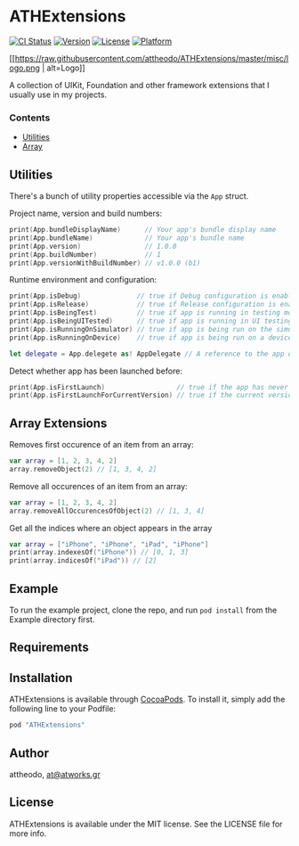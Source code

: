 # ATHExtensions

[![CI Status](http://img.shields.io/travis/attheodo/ATHExtensions.svg?style=flat)](https://travis-ci.org/attheodo/ATHExtensions)
[![Version](https://img.shields.io/cocoapods/v/ATHExtensions.svg?style=flat)](http://cocoapods.org/pods/ATHExtensions)
[![License](https://img.shields.io/cocoapods/l/ATHExtensions.svg?style=flat)](http://cocoapods.org/pods/ATHExtensions)
[![Platform](https://img.shields.io/cocoapods/p/ATHExtensions.svg?style=flat)](http://cocoapods.org/pods/ATHExtensions)

[[https://raw.githubusercontent.com/attheodo/ATHExtensions/master/misc/logo.png | alt=Logo]]

A collection of UIKit, Foundation and other framework extensions that I usually use in my projects. 

### Contents

- [Utilities](#utilities)
- [Array](#array-extensions)

## Utilities
There's a bunch of utility properties accessible via the `App` struct.

Project name, version and build numbers:
```swift
print(App.bundleDisplayName)      // Your app's bundle display name
print(App.bundleName)             // Your app's bundle name
print(App.version)                // 1.0.0
print(App.buildNumber)            // 1
print(App.versionWithBuildNumber) // v1.0.0 (b1)
```

Runtime environment and configuration:
```swift
print(App.isDebug)              // true if Debug configuration is enabled
print(App.isRelease)            // true if Release configuration is enabled
print(App.isBeingTest)          // true if app is running in testing mode
print(App.isBeingUITested)      // true if app is running in UI testing mode
print(App.isRunningOnSimulator) // true if app is being run on the simulator
print(App.isRunningOnDevice)    // true if app is being run on a device

let delegate = App.delegete as! AppDelegate // A reference to the app delegate
```

Detect whether app has been launched before:
```swift
print(App.isFirstLaunch)                  // true if the app has never ran before on that device
print(App.isFirstLaunchForCurrentVersion) // true if the current version of the app has never run before
```
## Array Extensions

Removes first occurence of an item from an array:
```swift
var array = [1, 2, 3, 4, 2]
array.removeObject(2) // [1, 3, 4, 2]
```

Remove all occurences of an item from an array:
```swift
var array = [1, 2, 3, 4, 2]
array.removeAllOccurencesOfObject(2) // [1, 3, 4]
```

Get all the indices where an object appears in the array
```swift
var array = ["iPhone", "iPhone", "iPad", "iPhone"]
print(array.indexesOf("iPhone")) // [0, 1, 3]
print(array.indicesOf("iPad")) // [2]
```

## Example

To run the example project, clone the repo, and run `pod install` from the Example directory first.

## Requirements

## Installation

ATHExtensions is available through [CocoaPods](http://cocoapods.org). To install
it, simply add the following line to your Podfile:

```ruby
pod "ATHExtensions"
```

## Author

attheodo, at@atworks.gr

## License

ATHExtensions is available under the MIT license. See the LICENSE file for more info.
